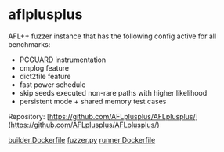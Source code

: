 # aflplusplus

AFL++ fuzzer instance that has the following config active for all benchmarks:
  - PCGUARD instrumentation 
  - cmplog feature
  - dict2file feature
  - fast power schedule
  - skip seeds executed non-rare paths with higher likelihood 
  - persistent mode + shared memory test cases

Repository: [https://github.com/AFLplusplus/AFLplusplus/](https://github.com/AFLplusplus/AFLplusplus/)

[builder.Dockerfile](builder.Dockerfile)
[fuzzer.py](fuzzer.py)
[runner.Dockerfile](runner.Dockerfile)
